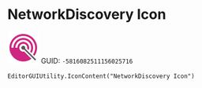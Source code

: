 # NetworkDiscovery Icon
![](/img/NetworkDiscovery%20Icon.png)
GUID: `-5816082511156025716`
```
EditorGUIUtility.IconContent("NetworkDiscovery Icon")
```
